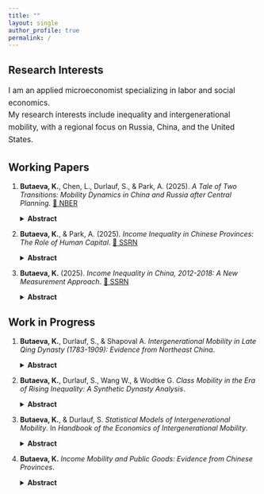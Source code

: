 ```yaml
---
title: ""
layout: single
author_profile: true
permalink: /
---
```

## Research Interests

<p style="font-size: 1.1em; line-height: 1.6; margin-bottom: 2em;">
  I am an applied microeconomist specializing in labor and social economics.<br>
  My research interests include inequality and intergenerational mobility, with a regional focus on Russia, China, and the United States.
</p>


## Working Papers

1.  **Butaeva, K.**, Chen, L., Durlauf, S., & Park, A. (2025). *A Tale of Two Transitions: Mobility Dynamics in China and Russia after Central Planning*. [🔗 NBER](https://papers.ssrn.com/sol3/papers.cfm?abstract_id=12345) 
    <details style="text-align: justify;">
    <summary style="list-style: disclosure-closed inside; display: list-item;"><strong>Abstract</strong></summary>
    This paper examines intergenerational mobility in China and Russia during their transitions from central planning to market systems. We consider mobility as movement captured by changes in status between parents and children. We provide estimates of overall mobility, which involves mobility during transition to a system's steady state, as well as steady state mobility, which captures long-run mobility independent of transitional dynamics or shifts in the marginal distribution of outcomes across generations. We further decompose overall mobility into structural and exchange components. We find that China exhibits more overall educational mobility than Russia mostly due to greater structural mobility, while Russia exhibits greater steady state educational mobility. In contrast, both the overall and steady state occupational mobility is similar in China and Russia. Comparing these results to the US, we find that steady state mobility in education is substantially higher in the US and Russia compared to China, but occupational steady state mobility is comparable in all three countries. 
    
    
    <figure style="float: right; width: 95%; margin-left: 20px; margin-bottom: 20px;">
      <img src="https://kobutaeva.github.io/assets/fig9_bcdp.png" alt="Main finding" style="width: 900px; height: auto;">
      <figcaption style="font-size: 1em; text-align: center;"><strong>Figure 9:</strong> Dynamics of overall, structural, and exchange educational mobility.</figcaption>
    </figure>

    <figure style="float: right; width: 95%; margin-left: 20px; margin-bottom: 20px;">
      <img src="https://kobutaeva.github.io/assets/fig16_bcdp.png" alt="Main finding" style="width: 900px; height: auto;">
      <figcaption style="font-size: 1em; text-align: center;"><strong>Figure 16:</strong> Dynamics of overall, structural, and exchange occupational mobility.</figcaption>
    </figure>
    </details>


2.  **Butaeva, K.**, & Park, A. (2025). *Income Inequality in Chinese Provinces: The Role of Human Capital*. [🔗 SSRN](https://ssrn.com/abstract=5245777)  
    <details style="text-align: justify;">
    <summary style="list-style: disclosure-closed inside; display: list-item;"><strong>Abstract</strong></summary>
    In this paper, we conduct the first systematic empirical analysis of income inequality in China at the provincial level. Using data from the China Household Finance Survey (CHFS) and a semiparametric distribution model, we estimate Gini indices for Chinese provinces in 2012, 2014, 2016, and 2018. We find that differences in the "prices" and "quantities" of human capital are important factors in explaining differences in inequality between provinces. Poor provinces have higher levels of inequality because they have higher educational inequality, higher returns to schooling, and lower average educational attainment. We conclude that the reduction of existing interprovincial human capital gaps and the acceleration of labor market integration through appropriate government policies could reduce spatial disparities in inequality levels across regions and overall income inequality in China.
    
    
    <figure style="float: right; width: 95%; margin-left: 20px; margin-bottom: 20px;">
      <img src="https://kobutaeva.github.io/assets/fig_ch2.png" alt="Main finding" style="width: 900px; height: auto;">
      <figcaption style="font-size: 1em; text-align: center;"><strong>Figure 1:</strong> Gini index in Chinese provinces.</figcaption>
    </figure>
    </details>


3.  **Butaeva, K.** (2025). *Income Inequality in China, 2012-2018: A New Measurement Approach*. [🔗 SSRN](https://ssrn.com/abstract=5185428)  
    <details style="text-align: justify;">
    <summary style="list-style: disclosure-closed inside; display: list-item;"><strong>Abstract</strong></summary>
    This paper applies new measurement procedures to the data from the China Household Finance Survey (CHFS) to estimate income inequality in China from 2012 to 2018. In this study, I also examine rural-urban and regional disparities in China, as well as income inequality in five provinces (Shanghai, Guangdong, Liaoning, Henan, and Gansu). The proposed estimation method aims to account for the sparse influential observations of the top income earners in the survey data and involves two main attributes. First, to approximate income distribution, I use a semiparametric density model, consisting of a nonparametric kernel density approximating the bulk and a Generalized Pareto Distribution (GPD) top tail. Second, to fit the parameters of the GPD, I suggest utilizing a Maximum Penalized Likelihood Estimator (MPLE) with a beta penalty function tuned to model the top income distribution. The results yield estimates of the Gini index in China of 0.616 in 2012, 0.604 in 2014, 0.581 in 2016, and 0.590 in 2018. These estimates are higher than those obtained by applying the same estimation procedures to the data from the China Family Panel Studies (CFPS) in a supplementary analysis in this paper. Nevertheless, the results are consistent with the Gini index estimates from the previous literature that relied on top income adjustments. Moreover, they are substantially higher than typical estimates, which are solely based on the household survey data.
    
    
    <figure style="float: right; width: 95%; margin-left: 20px; margin-bottom: 20px;">
      <img src="https://kobutaeva.github.io/assets/fig1_ch1.png" alt="Main finding" style="width: 900px; height: auto;">
      <figcaption style="font-size: 1em; text-align: center;"><strong>Figure 3:</strong> Gini index in China.</figcaption>
    </figure>
    </details>



## Work in Progress

1.  **Butaeva, K.**, Durlauf, S., & Shapoval A. *Intergenerational Mobility in Late Qing Dynasty (1783-1909): Evidence from Northeast China*.
    <details style="text-align: justify;">
    <summary style="list-style: disclosure-closed inside; display: list-item;"><strong>Abstract</strong></summary>
    The paper examines intergenerational mobility during the last 130 years of the Qing dynasty. We identify two epochs within the 1783-1909 period of the Qing dynasty with different mobility dynamics. From 1783-1850, a stable mobility process appears to be present, leading to a convergence towards a steady state class distribution. The second epoch, 1850-1909, exhibits unstable class dynamics which continue to the end of the Qing dynasty.  The change in epochs is associated with the Opium Wars and Taiping Rebellion, demonstrating how the footprints of major crises in the late Qing era may be found in mobility dynamics. We further find that, in the decades preceding the end of the Qing dynasty, a sustained deterioration in rates of upward mobility and an sustained increased in rates of downward mobility.These are potential candidate mechanisms for the Qing dynasty's end. As such, we argue the basic facts of late Qing mobility may give insights into broad historical phenomena. 
    </details>

2.  **Butaeva, K.**, Durlauf, S., Wang W., & Wodtke G. *Class Mobility in the Era of Rising Inequality: A Synthetic Dynasty Analysis*.
    <details style="text-align: justify;">
    <summary style="list-style: disclosure-closed inside; display: list-item;"><strong>Abstract</strong></summary>
    Widely regarded as a barometer for equality of opportunity, intergenerational mobility has attracted renewed attention amid concerns that it may have declined in the wake of rising economic inequality since the 1970s. Although earlier research documents stability, or even modest increases, in mobility among cohorts who grew up or entered the labor market before this period, evidence for more recent cohorts is limited and highly inconsistent. This ambiguity is compounded by the nearly universal reliance on parametric models that impose restrictive assumptions on the pattern of change in mobility over time. We address these limitations by introducing a nonparametric approach to analyzing class mobility based on the ``synthetic dynasties" represented in Markov chains. This approach yields several new measures of mobility, including (i) steady-state mobility, defined as movement across classes in the Markov steady sate, where the marginal distribution of occupations is invariant, and (ii) intergenerational memory, which captures the rate at which the influence of class origins on destinations dissipates across generations. Applying these methods to data from the U.S., we find that both steady-state mobility and intergenerational memory have remained stable across cohorts born since 1945. This stability, however, masks offsetting class-specific trends. Among those from the upper and lower classes, movement has declined and memory has increased slightly. In contrast, among the middle classes, movement has risen and memory has weakened.
    </details>
    
3.  **Butaeva, K.**, & Durlauf, S. *Statistical Models of Intergenerational Mobility*. In *Handbook of the Economics of Intergenerational Mobility*.
    <details style="text-align: justify;">
    <summary style="list-style: disclosure-closed inside; display: list-item;"><strong>Abstract</strong></summary>
    This chapter will explore statistical measures of intergenerational mobility, using a stochastic process perspective to unify the many mobility statistics that have been employed by social scientists. While regression and Markov chain models will receive primary focus, we will consider new methods such as trajectory based mobility analysis as well. Particular attention will be given to the ways in which scalar mobility measures preserve or lose information relative to general characterizations of the probability distributions of adult outcomes conditional on features of their childhood and adolescence.
    </details>

4.  **Butaeva, K.** *Income Mobility and Public Goods: Evidence from Chinese Provinces*.
    <details style="text-align: justify;">
    <summary style="list-style: disclosure-closed inside; display: list-item;"><strong>Abstract</strong></summary>
    In this paper, I extend the Bergstrom, Blume, and Varian (1986) mo model of voluntary provision of public goods so that individuals also care about income mobility when deciding on their private contributions. To address this feature I incorporate an additional term in the individual utility function. This term accounts for the expected change in the distance between an individual's income rank and the mean income rank across time periods. I claim that a higher degree of mobility reduces the distance to mean income rank, which scales up the individual identification with society and raises the willingness to contribute to public goods. Using the data from the China Household Finance Survey (CHFS), I estimate income mobility in 29 Chinese provinces in 2014 and 2016 and test our theoretical predictions. I find that a narrower expected gap between an individual's income rank and the mean income rank in the future, reflecting a higher level of provincial mobility, strengthens the willingness of people to pay for environmental protection. These results are robust to controlling for the effects of income expectations, income inequality, and linguistic heterogeneity.
    </details>

 
    
